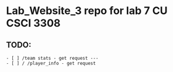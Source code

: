 # Lab_Website_3 repo for lab 7 CU CSCI 3308 


## TODO:
    - [ ] /team stats - get request ---
    - [ ] /	/player_info - get request 
